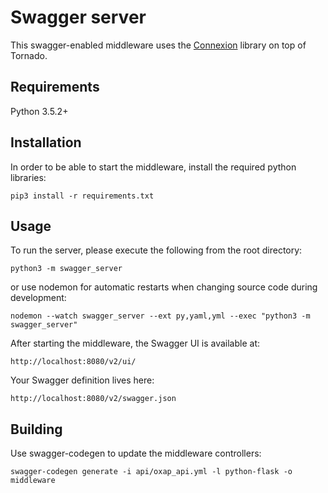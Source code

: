 # Swagger server

This swagger-enabled middleware uses the [Connexion](https://github.com/zalando/connexion) library on top of Tornado.

## Requirements
Python 3.5.2+

## Installation
In order to be able to start the middleware, install the required python libraries:
```
pip3 install -r requirements.txt
```

## Usage
To run the server, please execute the following from the root directory:

```
python3 -m swagger_server
```

or use nodemon for automatic restarts when changing source code during development:

```
nodemon --watch swagger_server --ext py,yaml,yml --exec "python3 -m swagger_server"
```

After starting the middleware, the Swagger UI is available at:

```
http://localhost:8080/v2/ui/
```

Your Swagger definition lives here:

```
http://localhost:8080/v2/swagger.json
```

## Building
Use swagger-codegen to update the middleware controllers:
```
swagger-codegen generate -i api/oxap_api.yml -l python-flask -o middleware
```